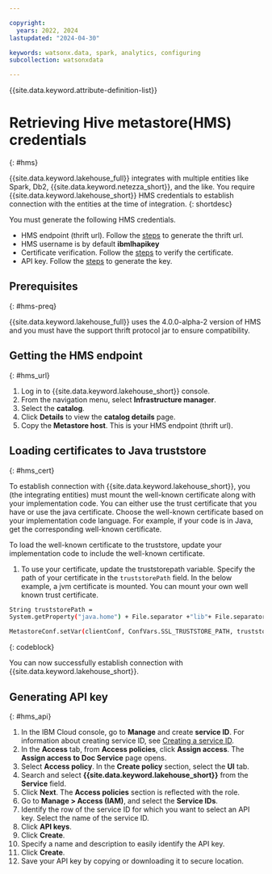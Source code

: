 ```yaml
---

copyright:
  years: 2022, 2024
lastupdated: "2024-04-30"

keywords: watsonx.data, spark, analytics, configuring
subcollection: watsonxdata

---
```


{{site.data.keyword.attribute-definition-list}}

# Retrieving Hive metastore(HMS) credentials
{: #hms}

{{site.data.keyword.lakehouse_full}} integrates with multiple entities like Spark, Db2, {{site.data.keyword.netezza_short}}, and the like. You require {{site.data.keyword.lakehouse_short}} HMS credentials to establish connection with the entities at the time of integration.
{: shortdesc}

You must generate the following HMS credentials.


* HMS endpoint (thrift url). Follow the [steps](#hms_url) to generate the thrift url.
* HMS username is by default **ibmlhapikey**
* Certificate verification. Follow the [steps](#hms_cert) to verify the certificate.
* API key. Follow the [steps](#hms_api) to generate the key.


## Prerequisites
{: #hms-preq}

{{site.data.keyword.lakehouse_full}} uses the 4.0.0-alpha-2 version of HMS and you must have the support thrift protocol jar to ensure compatibility.


## Getting the HMS endpoint
{: #hms_url}

1. Log in to {{site.data.keyword.lakehouse_short}} console.
1. From the navigation menu, select **Infrastructure manager**.
1. Select the **catalog**.
1. Click **Details** to view the **catalog details** page.
1. Copy the **Metastore host**. This is your HMS endpoint (thrift url).

## Loading certificates to Java truststore
{: #hms_cert}

To establish connection with {{site.data.keyword.lakehouse_short}}, you (the integrating entities) must mount the well-known certificate along with your implementation code. You can either use the trust certificate that you have or use the java certificate. Choose the well-known certificate based on your implementation code language. For example, if your code is in Java, get the corresponding well-known certificate.

To load the well-known certificate to the truststore, update your implementation code to include the well-known certificate.

1. To use your certificate, update the truststorepath variable. Specify the path of your certificate in the `truststorePath` field. In the below example, a jvm certificate is mounted. You can mount your own well known trust certificate.

```bash
String truststorePath =
System.getProperty("java.home") + File.separator +"lib"+ File.separator + "security" + File.separator + "cacerts";

MetastoreConf.setVar(clientConf, ConfVars.SSL_TRUSTSTORE_PATH, truststorePath);
```
{: codeblock}

You can now successfully establish connection with {{site.data.keyword.lakehouse_short}}.

## Generating API key
{: #hms_api}

1. In the IBM Cloud console, go to **Manage** and create **service ID**. For information about creating service ID, see [Creating a service ID](https://ondeck.console.cloud.ibm.com/docs/account?topic=account-serviceids&interface=ui#create_serviceid).
1. In the **Access** tab, from **Access policies**, click **Assign access**. The **Assign access to Doc Service** page opens.
1. Select **Access policy**. In the **Create policy** section, select the **UI** tab.
1. Search and select **{{site.data.keyword.lakehouse_short}}** from the **Service** field.
1. Click **Next**. The **Access policies** section is reflected with the role.
1. Go to **Manage > Access (IAM)**, and select the **Service IDs**.
1. Identify the row of the service ID for which you want to select an API key. Select the name of the service ID.
1. Click **API keys**.
1. Click **Create**.
1. Specify a name and description to easily identify the API key.
1. Click **Create**.
1. Save your API key by copying or downloading it to secure location.
